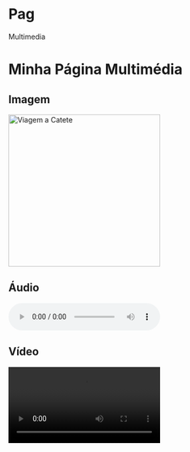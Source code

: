 # Pag
Multimedia
<!DOCTYPE html>
<html lang="pt">
<head>
  <meta charset="UTF-8">
  <meta name="viewport" content="width=device-width, initial-scale=1.0">
  <title>Página de Félix</title>
</head>
<body>
  <h1>Minha Página Multimédia</h1>

  <h2>Imagem</h2>
  <img src="https://raw.githubusercontent.com/felixmanuelfilipe77/P-gina/main/viagem.jpg" alt="Viagem a Catete" width="300">

  <h2>Áudio</h2>
  <audio controls>
    <source src="https://raw.githubusercontent.com/felixmanuelfilipe77/P-gina/main/Felix1.mp4" type="audio/mp4">
    O teu navegador não suporta o elemento de áudio.
  </audio>

  <h2>Vídeo</h2>
  <video width="300" controls>
    <source src="https://raw.githubusercontent.com/felixmanuelfilipe77/P-gina/main/felix.mp4" type="video/mp4">
    O teu navegador não suporta o elemento de vídeo.
  </video>

</body>
</html>
